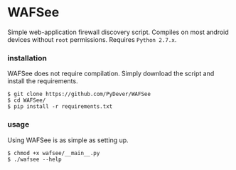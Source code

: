 # WAFSee
Simple web-application firewall discovery script. Compiles on most android devices
without `root` permissions. Requires `Python 2.7.x`.

### installation
WAFSee does not require compilation. Simply download the script
and install the requirements.
```
$ git clone https://github.com/PyDever/WAFSee
$ cd WAFSee/
$ pip install -r requirements.txt
```

### usage
Using WAFSee is as simple as setting up.
```
$ chmod +x wafsee/__main__.py
$ ./wafsee --help
```
